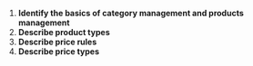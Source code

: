 1. __Identify the basics of category management and products management__
2. __Describe product types__
3. __Describe price rules__
4. __Describe price types__